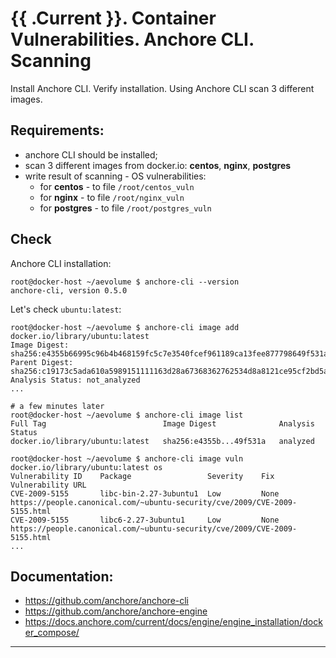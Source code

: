 # {{ .Current }}. Container Vulnerabilities. Anchore CLI. Scanning

Install Anchore CLI. Verify installation. 
Using Anchore CLI scan 3 different images.   

## Requirements:
- anchore CLI should be installed;
- scan 3 different images from docker.io: **centos**, **nginx**, **postgres**
- write result of scanning - OS vulnerabilities:
  - for **centos** - to file `/root/centos_vuln`
  - for **nginx** - to file `/root/nginx_vuln`
  - for **postgres** - to file `/root/postgres_vuln`


## Check
Anchore CLI installation:
```
root@docker-host ~/aevolume $ anchore-cli --version
anchore-cli, version 0.5.0
```
Let's check `ubuntu:latest`:
```
root@docker-host ~/aevolume $ anchore-cli image add docker.io/library/ubuntu:latest
Image Digest: sha256:e4355b66995c96b4b468159fc5c7e3540fcef961189ca13fee877798649f531a
Parent Digest: sha256:c19173c5ada610a5989151111163d28a67368362762534d8a8121ce95cf2bd5a
Analysis Status: not_analyzed
...

# a few minutes later
root@docker-host ~/aevolume $ anchore-cli image list
Full Tag                          Image Digest              Analysis Status        
docker.io/library/ubuntu:latest   sha256:e4355b...49f531a   analyzed

root@docker-host ~/aevolume $ anchore-cli image vuln docker.io/library/ubuntu:latest os
Vulnerability ID	Package					Severity	Fix		Vulnerability URL
CVE-2009-5155		libc-bin-2.27-3ubuntu1	Low			None	https://people.canonical.com/~ubuntu-security/cve/2009/CVE-2009-5155.html
CVE-2009-5155		libc6-2.27-3ubuntu1		Low			None 	https://people.canonical.com/~ubuntu-security/cve/2009/CVE-2009-5155.html
...

```


## Documentation:
- https://github.com/anchore/anchore-cli
- https://github.com/anchore/anchore-engine
- https://docs.anchore.com/current/docs/engine/engine_installation/docker_compose/

---
